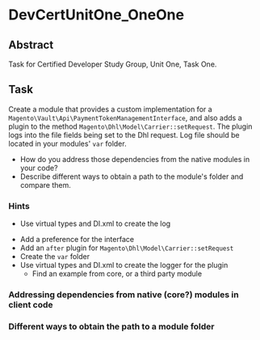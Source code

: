 # DevCertUnitOne_OneOne

## Abstract
Task for Certified Developer Study Group, Unit One, Task One.

## Task
Create a module that provides a custom implementation for a `Magento\Vault\Api\PaymentTokenManagementInterface`, and also adds a plugin to the method `Magento\Dhl\Model\Carrier::setRequest`. The plugin logs into the file fields being set to the Dhl request.
Log file should be located in your modules' `var` folder.

- How do you address those dependencies from the native modules in your code?
- Describe different ways to obtain a path to the module's folder and compare them.

### Hints
* Use virtual types and DI.xml to create the log

- Add a preference for the interface
- Add an `after` plugin for `Magento\Dhl\Model\Carrier::setRequest`
- Create the `var` folder
- Use virtual types and DI.xml to create the logger for the plugin
    - Find an example from core, or a third party module

### Addressing dependencies from native (core?) modules in client code

### Different ways to obtain the path to a module folder